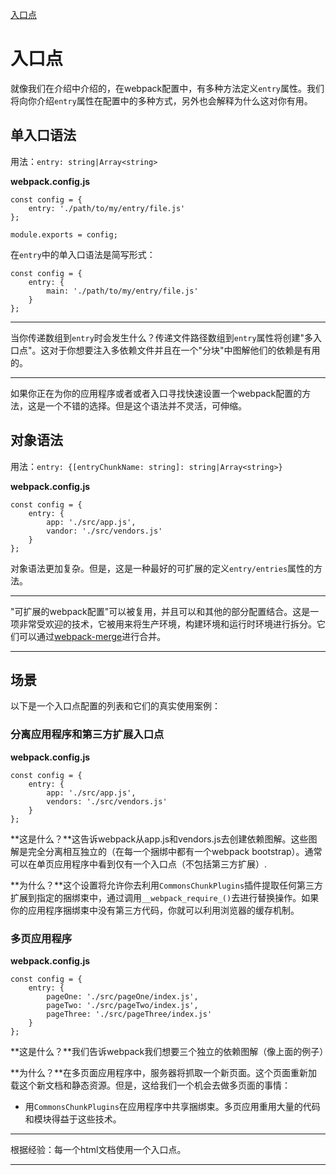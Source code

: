 [入口点](https://webpack.js.org/concepts/entry-points/)

# 入口点

就像我们在介绍中介绍的，在webpack配置中，有多种方法定义`entry`属性。我们将向你介绍`entry`属性在配置中的多种方式，另外也会解释为什么这对你有用。

## 单入口语法

用法：`entry: string|Array<string>`

**webpack.config.js**

```
const config = {
    entry: './path/to/my/entry/file.js'
};

module.exports = config;
```

在`entry`中的单入口语法是简写形式：

```
const config = {
    entry: {
        main: './path/to/my/entry/file.js'
    }
};
```

--------------------------------------------------------------------------------

当你传递数组到`entry`时会发生什么？传递文件路径数组到`entry`属性将创建"多入口点"。这对于你想要注入多依赖文件并且在一个"分块"中图解他们的依赖是有用的。

--------------------------------------------------------------------------------

如果你正在为你的应用程序或者或者入口寻找快速设置一个webpack配置的方法，这是一个不错的选择。但是这个语法并不灵活，可伸缩。

## 对象语法

用法：`entry: {[entryChunkName: string]: string|Array<string>}`

**webpack.config.js**

```
const config = {
    entry: {
        app: './src/app.js',
        vandor: './src/vendors.js'
    }
};
```

对象语法更加复杂。但是，这是一种最好的可扩展的定义`entry/entries`属性的方法。

--------------------------------------------------------------------------------

"可扩展的webpack配置"可以被复用，并且可以和其他的部分配置结合。这是一项非常受欢迎的技术，它被用来将生产环境，构建环境和运行时环境进行拆分。它们可以通过[webpack-merge](https://github.com/survivejs/webpack-merge)进行合并。

--------------------------------------------------------------------------------

## 场景

以下是一个入口点配置的列表和它们的真实使用案例：

### 分离应用程序和第三方扩展入口点

**webpack.config.js**

```
const config = {
    entry: {
        app: './src/app.js',
        vendors: './src/vendors.js'
    }
};
```

**这是什么？**这告诉webpack从app.js和vendors.js去创建依赖图解。这些图解是完全分离相互独立的（在每一个捆绑中都有一个webpack bootstrap）。通常可以在单页应用程序中看到仅有一个入口点（不包括第三方扩展）.

**为什么？**这个设置将允许你去利用`CommonsChunkPlugins`插件提取任何第三方扩展到指定的捆绑束中，通过调用`__webpack_require_()`去进行替换操作。如果你的应用程序捆绑束中没有第三方代码，你就可以利用浏览器的缓存机制。

### 多页应用程序

**webpack.config.js**

```
const config = {
    entry: {
        pageOne: './src/pageOne/index.js',
        pageTwo: './src/pageTwo/index.js',
        pageThree: './src/pageThree/index.js'
    }
};
```

**这是什么？**我们告诉webpack我们想要三个独立的依赖图解（像上面的例子）

**为什么？**在多页面应用程序中，服务器将抓取一个新页面。这个页面重新加载这个新文档和静态资源。但是，这给我们一个机会去做多页面的事情：

- 用`CommonsChunkPlugins`在应用程序中共享捆绑束。多页应用重用大量的代码和模块得益于这些技术。

--------------------------------------------------------------------------------

根据经验：每一个html文档使用一个入口点。

--------------------------------------------------------------------------------
